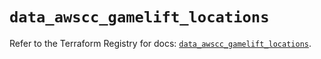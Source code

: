 # `data_awscc_gamelift_locations`

Refer to the Terraform Registry for docs: [`data_awscc_gamelift_locations`](https://registry.terraform.io/providers/hashicorp/awscc/0.70.0/docs/data-sources/gamelift_locations).
